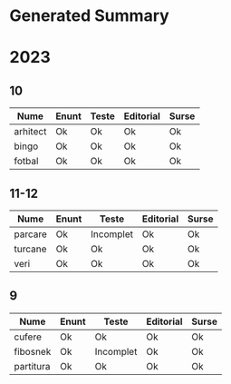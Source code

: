 # Generated Summary

# 2023

## 10

| Nume | Enunt | Teste | Editorial | Surse |
| ---- | ----- | ----- | --------- | ----- |
| arhitect | Ok | Ok | Ok | Ok |
| bingo | Ok | Ok | Ok | Ok |
| fotbal | Ok | Ok | Ok | Ok |

## 11-12

| Nume | Enunt | Teste | Editorial | Surse |
| ---- | ----- | ----- | --------- | ----- |
| parcare | Ok | Incomplet | Ok | Ok |
| turcane | Ok | Ok | Ok | Ok |
| veri | Ok | Ok | Ok | Ok |

## 9

| Nume | Enunt | Teste | Editorial | Surse |
| ---- | ----- | ----- | --------- | ----- |
| cufere | Ok | Ok | Ok | Ok |
| fibosnek | Ok | Incomplet | Ok | Ok |
| partitura | Ok | Ok | Ok | Ok |
